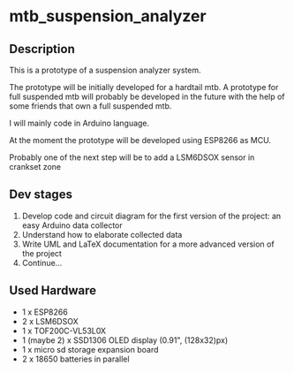 # mtb_suspension_analyzer

## Description

This is a prototype of a suspension analyzer system.

The prototype will be initially developed for a hardtail mtb. A prototype for full suspended mtb will probably be developed in the future with the help of some friends that own a full suspended mtb.

I will mainly code in Arduino language. 

At the moment the prototype will be developed using ESP8266 as MCU.

Probably one of the next step will be to add a LSM6DSOX sensor in crankset zone

## Dev stages

1. Develop code and circuit diagram for the first version of the project: an easy Arduino data collector
2. Understand how to elaborate collected data
3. Write UML and LaTeX documentation for a more advanced version of the project
4. Continue...

## Used Hardware

- 1 x ESP8266
- 2 x LSM6DSOX
- 1 x TOF200C-VL53L0X
- 1 (maybe 2) x SSD1306 OLED display (0.91", (128x32)px)
- 1 x micro sd storage expansion board
- 2 x 18650 batteries in parallel
